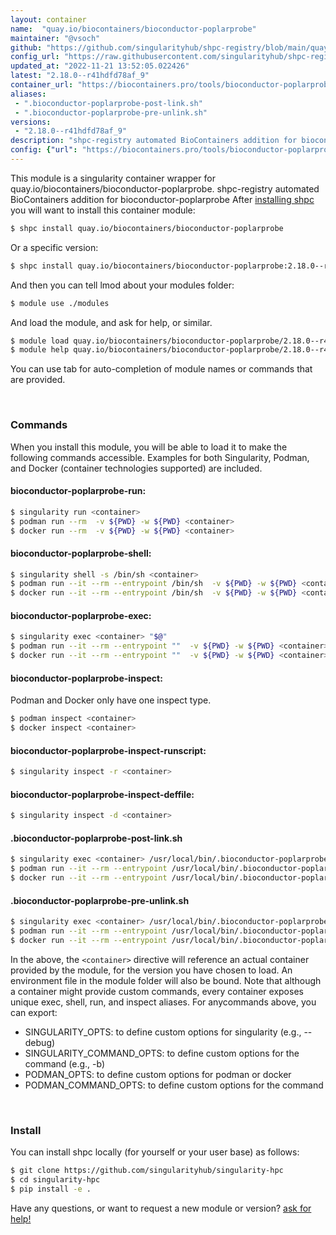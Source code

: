 ```yaml
---
layout: container
name:  "quay.io/biocontainers/bioconductor-poplarprobe"
maintainer: "@vsoch"
github: "https://github.com/singularityhub/shpc-registry/blob/main/quay.io/biocontainers/bioconductor-poplarprobe/container.yaml"
config_url: "https://raw.githubusercontent.com/singularityhub/shpc-registry/main/quay.io/biocontainers/bioconductor-poplarprobe/container.yaml"
updated_at: "2022-11-21 13:52:05.022426"
latest: "2.18.0--r41hdfd78af_9"
container_url: "https://biocontainers.pro/tools/bioconductor-poplarprobe"
aliases:
 - ".bioconductor-poplarprobe-post-link.sh"
 - ".bioconductor-poplarprobe-pre-unlink.sh"
versions:
 - "2.18.0--r41hdfd78af_9"
description: "shpc-registry automated BioContainers addition for bioconductor-poplarprobe"
config: {"url": "https://biocontainers.pro/tools/bioconductor-poplarprobe", "maintainer": "@vsoch", "description": "shpc-registry automated BioContainers addition for bioconductor-poplarprobe", "latest": {"2.18.0--r41hdfd78af_9": "sha256:8fcc57f25b97996677e68ac1bc8cf43b6ba501804c09de3aaf45dfc66655e735"}, "tags": {"2.18.0--r41hdfd78af_9": "sha256:8fcc57f25b97996677e68ac1bc8cf43b6ba501804c09de3aaf45dfc66655e735"}, "docker": "quay.io/biocontainers/bioconductor-poplarprobe", "aliases": {".bioconductor-poplarprobe-post-link.sh": "/usr/local/bin/.bioconductor-poplarprobe-post-link.sh", ".bioconductor-poplarprobe-pre-unlink.sh": "/usr/local/bin/.bioconductor-poplarprobe-pre-unlink.sh"}}
---
```


This module is a singularity container wrapper for quay.io/biocontainers/bioconductor-poplarprobe.
shpc-registry automated BioContainers addition for bioconductor-poplarprobe
After [installing shpc](#install) you will want to install this container module:


```bash
$ shpc install quay.io/biocontainers/bioconductor-poplarprobe
```

Or a specific version:

```bash
$ shpc install quay.io/biocontainers/bioconductor-poplarprobe:2.18.0--r41hdfd78af_9
```

And then you can tell lmod about your modules folder:

```bash
$ module use ./modules
```

And load the module, and ask for help, or similar.

```bash
$ module load quay.io/biocontainers/bioconductor-poplarprobe/2.18.0--r41hdfd78af_9
$ module help quay.io/biocontainers/bioconductor-poplarprobe/2.18.0--r41hdfd78af_9
```

You can use tab for auto-completion of module names or commands that are provided.

<br>

### Commands

When you install this module, you will be able to load it to make the following commands accessible.
Examples for both Singularity, Podman, and Docker (container technologies supported) are included.

#### bioconductor-poplarprobe-run:

```bash
$ singularity run <container>
$ podman run --rm  -v ${PWD} -w ${PWD} <container>
$ docker run --rm  -v ${PWD} -w ${PWD} <container>
```

#### bioconductor-poplarprobe-shell:

```bash
$ singularity shell -s /bin/sh <container>
$ podman run --it --rm --entrypoint /bin/sh  -v ${PWD} -w ${PWD} <container>
$ docker run --it --rm --entrypoint /bin/sh  -v ${PWD} -w ${PWD} <container>
```

#### bioconductor-poplarprobe-exec:

```bash
$ singularity exec <container> "$@"
$ podman run --it --rm --entrypoint ""  -v ${PWD} -w ${PWD} <container> "$@"
$ docker run --it --rm --entrypoint ""  -v ${PWD} -w ${PWD} <container> "$@"
```

#### bioconductor-poplarprobe-inspect:

Podman and Docker only have one inspect type.

```bash
$ podman inspect <container>
$ docker inspect <container>
```

#### bioconductor-poplarprobe-inspect-runscript:

```bash
$ singularity inspect -r <container>
```

#### bioconductor-poplarprobe-inspect-deffile:

```bash
$ singularity inspect -d <container>
```


#### .bioconductor-poplarprobe-post-link.sh

```bash
$ singularity exec <container> /usr/local/bin/.bioconductor-poplarprobe-post-link.sh
$ podman run --it --rm --entrypoint /usr/local/bin/.bioconductor-poplarprobe-post-link.sh   -v ${PWD} -w ${PWD} <container> -c " $@"
$ docker run --it --rm --entrypoint /usr/local/bin/.bioconductor-poplarprobe-post-link.sh   -v ${PWD} -w ${PWD} <container> -c " $@"
```


#### .bioconductor-poplarprobe-pre-unlink.sh

```bash
$ singularity exec <container> /usr/local/bin/.bioconductor-poplarprobe-pre-unlink.sh
$ podman run --it --rm --entrypoint /usr/local/bin/.bioconductor-poplarprobe-pre-unlink.sh   -v ${PWD} -w ${PWD} <container> -c " $@"
$ docker run --it --rm --entrypoint /usr/local/bin/.bioconductor-poplarprobe-pre-unlink.sh   -v ${PWD} -w ${PWD} <container> -c " $@"
```



In the above, the `<container>` directive will reference an actual container provided
by the module, for the version you have chosen to load. An environment file in the
module folder will also be bound. Note that although a container
might provide custom commands, every container exposes unique exec, shell, run, and
inspect aliases. For anycommands above, you can export:

 - SINGULARITY_OPTS: to define custom options for singularity (e.g., --debug)
 - SINGULARITY_COMMAND_OPTS: to define custom options for the command (e.g., -b)
 - PODMAN_OPTS: to define custom options for podman or docker
 - PODMAN_COMMAND_OPTS: to define custom options for the command

<br>

### Install

You can install shpc locally (for yourself or your user base) as follows:

```bash
$ git clone https://github.com/singularityhub/singularity-hpc
$ cd singularity-hpc
$ pip install -e .
```

Have any questions, or want to request a new module or version? [ask for help!](https://github.com/singularityhub/singularity-hpc/issues)